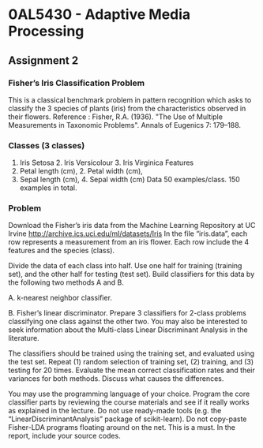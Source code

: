 # 0AL5430 - Adaptive Media Processing

## Assignment 2
### Fisher’s Iris Classification Problem
This is a classical benchmark problem in pattern recognition which asks to classify the 3 species of plants (iris) from the characteristics observed in their flowers.
Reference : Fisher, R.A. (1936). "The Use of Multiple Measurements in Taxonomic Problems". Annals of Eugenics 7: 179–188.

### Classes (3 classes)
1. Iris Setosa 2. Iris Versicolour 3. Iris Virginica
Features
1. Petal length (cm), 2. Petal width (cm),
3. Sepal length (cm), 4. Sepal width (cm)
Data
50 examples/class. 150 examples in total.

### Problem
Download the Fisher’s iris data from the Machine Learning Repository at UC Irvine
http://archive.ics.uci.edu/ml/datasets/Iris
In the file “iris.data”, each row represents a measurement from an iris flower. Each row include the 4 features and the species (class).

Divide the data of each class into half. Use one half for training (training set), and the other half for testing (test set). Build classifiers for this data by the following two methods A and B.

A. k-nearest neighbor classifier.

B. Fisher’s linear discriminator. Prepare 3 classifiers for 2-class problems classifying one class against the other two. You may also be interested to seek information about the Multi-class Linear Discriminant Analysis in the literature.

The classifiers should be trained using the training set, and evaluated using the test set. Repeat (1) random selection of training set, (2) training, and (3) testing for 20 times. Evaluate the mean correct classification rates and their variances for both methods. Discuss what causes the differences.

You may use the programming language of your choice. Program the core classifier parts by reviewing the course materials and see if it really works as explained in the lecture. Do not use ready-made tools (e.g. the “LinearDiscriminantAnalysis” package of scikit-learn). Do not copy-paste Fisher-LDA programs floating around on the net. This is a must. In the report, include your source codes.

